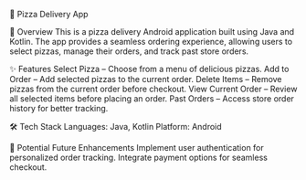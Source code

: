 🍕 Pizza Delivery App

📱 Overview
This is a pizza delivery Android application built using Java and Kotlin. The app provides a seamless ordering experience, allowing users to select pizzas, manage their orders, and track past store orders.

✨ Features
Select Pizza – Choose from a menu of delicious pizzas.
Add to Order – Add selected pizzas to the current order.
Delete Items – Remove pizzas from the current order before checkout.
View Current Order – Review all selected items before placing an order.
Past Orders – Access store order history for better tracking.

🛠️ Tech Stack
Languages: Java, Kotlin
Platform: Android

🚀 Potential Future Enhancements
Implement user authentication for personalized order tracking.
Integrate payment options for seamless checkout.

